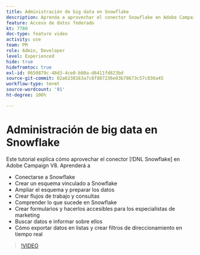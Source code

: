 ```yaml
---
title: Administración de big data en Snowflake
description: Aprenda a aprovechar el conector Snowflake en Adobe Campaign V8
feature: Acceso de datos federado
kt: 7780
doc-type: feature video
activity: use
team: PM
role: Admin, Developer
level: Experienced
hide: true
hidefromtoc: true
exl-id: 0650879c-48d3-4ce0-b80a-d6411fd623bd
source-git-commit: 02a6238163a7c8f887236e03b78673c57c836a45
workflow-type: tm+mt
source-wordcount: '91'
ht-degree: 100%

---
```


# Administración de big data en Snowflake

Este tutorial explica cómo aprovechar el conector [!DNL Snowflake] en Adobe Campaign V8. Aprenderá a

* Conectarse a Snowflake
* Crear un esquema vinculado a Snowflake
* Ampliar el esquema y preparar los datos
* Crear flujos de trabajo y consultas
* Comprender lo que sucede en Snowflake
* Crear formularios y hacerlos accesibles para los especialistas de marketing
* Buscar datos e informar sobre ellos
* Cómo exportar datos en listas y crear filtros de direccionamiento en tiempo real

>[!VIDEO](https://video.tv.adobe.com/v/31588?quality=12&learn=on)

